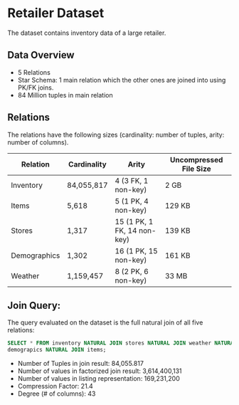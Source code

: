 # Retailer Dataset

The dataset contains inventory data of a large retailer.

## Data Overview
* 5 Relations
* Star Schema: 1 main relation which the other ones are joined into using PK/FK joins.
* 84 Million tuples in main relation

## Relations

The relations have the following sizes (cardinality: number of tuples, arity: number of columns).

 Relation     | Cardinality | Arity             | Uncompressed File Size 
--------------|-------------|-------------------|-----------------------
 Inventory    | 84,055,817  | 4 (3 FK, 1 non-key)  | 2 GB      
 Items        | 5,618       | 5 (1 PK, 4 non-key)  | 129 KB    
 Stores       | 1,317       | 15 (1 PK, 1 FK, 14 non-key)  | 139 KB    
 Demographics | 1,302       | 16 (1 PK, 15 non-key) | 161 KB    
 Weather      | 1,159,457   | 8 (2 PK, 6 non-key)  | 33 MB     

## Join Query: 

The query evaluated on the dataset is the full natural join of all five relations:

```SQL
SELECT * FROM inventory NATURAL JOIN stores NATURAL JOIN weather NATURAL JOIN
demograpics NATURAL JOIN items;
```

* Number of Tuples in join result: 84,055.817
* Number of values in factorized join result: 3,614,400,131
* Number of values in listing representation: 169,231,200
* Compression Factor: 21.4
* Degree (# of columns): 43
